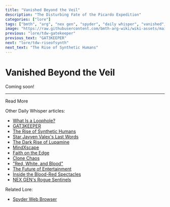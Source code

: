 ```yaml
---
title: "Vanished Beyond the Veil"
description: "The Disturbing Fate of the Picardo Expedition"
categories: ["lore"]
tags: ["bmth", "arg", "nex gen", "spyder", "daily whisper", "vanished", "beyond", "veil"]
image: "https://raw.githubusercontent.com/bmth-arg-wiki/wiki-assets/main/lore/webbrowser/dailywhisper/vanished-300x300.png"
previous: "lore/tdw-gatekeeper"
previous_text: "GAT3KEEPER"
next: "lore/tdw-riseofsynth"
next_text: "The Rise of Synthetic Humans"
---
```

# Vanished Beyond the Veil

Coming soon!

***

Read More

Other Daily Whisper articles:

- [What Is a Loophole?](tdw-loophole)
- [GAT3KEEPER](tdw-gatekeeper)
- [The Rise of Synthetic Humans](tdw-riseofsynth)
- [Star Jayven Valex's Last Words](tdw-valexlastwords)
- [The Dark Rise of Lupamine](tdw-riseoflupamine)
- [MindXscape](tdw-mindxscape)
- [Faith on the Edge](tdw-faithedge)
- [Clone Chaos](tdw-clonechaos)
- ["Red, White, and Blood"](tdw-redwhiteblood)
- [The Future of Entertainment](tdw-futureentertainment)
- [Inside the Blood-Red Spectacles](tdw-bloodredspectacles)
- [NEX GEN's Rogue Sentinels](tdw-roguesentinels)

Related Lore:

- [Spyder Web Browser](webbrowser)